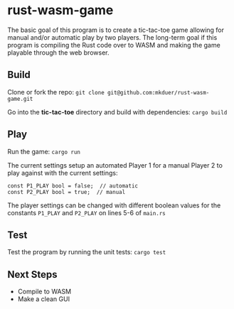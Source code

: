 # rust-wasm-game

The basic goal of this program is to create a tic-tac-toe game allowing for manual and/or automatic play by two players. The long-term goal if this program is compiling the Rust code over to WASM and making the game playable through the web browser.

## Build 

Clone or fork the repo: `git clone git@github.com:mkduer/rust-wasm-game.git`

Go into the **tic-tac-toe** directory and build with dependencies: `cargo build`

## Play

Run the game: `cargo run`

The current settings setup an automated Player 1 for a manual Player 2 to play against with the current settings: 

`const P1_PLAY bool = false;  // automatic`  
`const P2_PLAY bool = true;  // manual`

The player settings can be changed with different boolean values for the constants `P1_PLAY` and `P2_PLAY` on lines 5-6 of `main.rs`

## Test

Test the program by running the unit tests: `cargo test`

## Next Steps

- Compile to WASM
- Make a clean GUI

